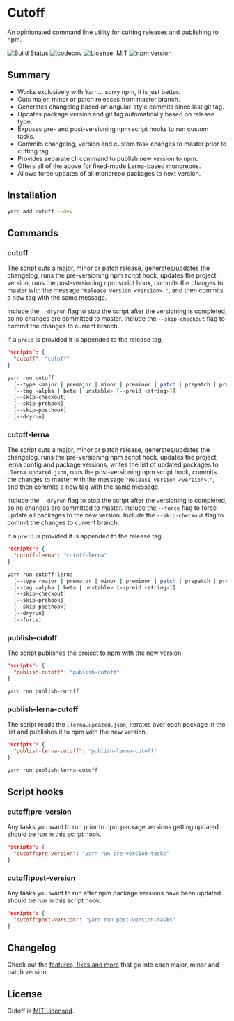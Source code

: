 # Cutoff

An opinionated command line utility for cutting releases and publishing to npm.

[![Build Status](https://travis-ci.com/badbatch/cutoff.svg?branch=master)](https://travis-ci.com/badbatch/cutoff)
[![codecov](https://codecov.io/gh/badbatch/cutoff/branch/master/graph/badge.svg)](https://codecov.io/gh/badbatch/cutoff)
[![License: MIT](https://img.shields.io/badge/License-MIT-yellow.svg)](LICENSE)
[![npm version](https://badge.fury.io/js/cutoff.svg)](https://badge.fury.io/js/cutoff)

## Summary

* Works exclusively with Yarn... sorry npm, it is just better.
* Cuts major, minor or patch releases from master branch.
* Generates changelog based on angular-style commits since last git tag.
* Updates package version and git tag automatically based on release type.
* Exposes pre- and post-versioning npm script hooks to run custom tasks.
* Commits changelog, version and custom task changes to master prior to cutting tag.
* Provides separate cli command to publish new version to npm.
* Offers all of the above for fixed-mode Lerna-based monorepos.
* Allows force updates of all monorepo packages to next version.

## Installation

```bash
yarn add cutoff --dev
```

## Commands

### cutoff

The script cuts a major, minor or patch release, generates/updates the changelog, runs the pre-versioning
npm script hook, updates the project version, runs the post-versioning npm script hook, commits the changes to master
with the message `"Release version <version>."`, and then commits a new tag with the same message.

Include the `--dryrun` flag to stop the script after the versioning is completed, so no changes are
committed to master. Include the `--skip-checkout` flag to commit the changes to current branch.

If a `preid` is provided it is appended to the release tag.

```json
"scripts": {
  "cutoff": "cutoff"
}
```

```bash
yarn run cutoff
  [--type <major | premajor | minor | preminor | patch | prepatch | prerelease>]
  [--tag <alpha | beta | unstable> [--preid <string>]]
  [--skip-checkout]
  [--skip-prehook]
  [--skip-posthook]
  [--dryrun]
```

### cutoff-lerna

The script cuts a major, minor or patch release, generates/updates the changelog, runs the pre-versioning npm script
hook, updates the project, lerna config and package versions, writes the list of updated packages to
`.lerna.updated.json`, runs the post-versioning npm script hook, commits the changes to master with the message
`"Release version <version>."`, and then commits a new tag with the same message.

Include the `--dryrun` flag to stop the script after the versioning is completed, so no changes are
committed to master. Include the `--force` flag to force update all packages to the new version. Include the
`--skip-checkout` flag to commit the changes to current branch.

If a `preid` is provided it is appended to the release tag.

```json
"scripts": {
  "cutoff-lerna": "cutoff-lerna"
}
```

```bash
yarn run cutoff-lerna
  [--type <major | premajor | minor | preminor | patch | prepatch | prerelease>]
  [--tag <alpha | beta | unstable> [--preid <string>]]
  [--skip-checkout]
  [--skip-prehook]
  [--skip-posthook]
  [--dryrun]
  [--force]
```

### publish-cutoff

The script publishes the project to npm with the new version.

```json
"scripts": {
  "publish-cutoff": "publish-cutoff"
}
```

```bash
yarn run publish-cutoff
```

### publish-lerna-cutoff

The script reads the `.lerna.updated.json`, iterates over each package in the list and publishes it to npm with the
new version.

```json
"scripts": {
  "publish-lerna-cutoff": "publish-lerna-cutoff"
}
```

```bash
yarn run publish-lerna-cutoff
```

## Script hooks

### cutoff:pre-version

Any tasks you want to run prior to npm package versions getting updated should be run in this script hook.

```json
"scripts": {
  "cutoff:pre-version": "yarn run pre-version-tasks"
}
```

### cutoff:post-version

Any tasks you want to run after npm package versions have been updated should be run in this script hook.

```json
"scripts": {
  "cutoff:post-version": "yarn run post-version-tasks"
}
```

## Changelog

Check out the [features, fixes and more](CHANGELOG.md) that go into each major, minor and patch version.

## License

Cutoff is [MIT Licensed](LICENSE).

